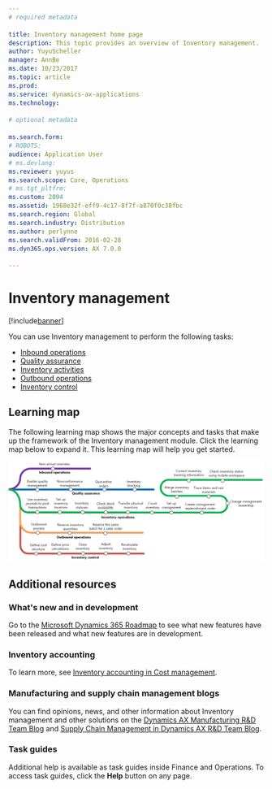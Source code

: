```yaml
---
# required metadata

title: Inventory management home page
description: This topic provides an overview of Inventory management.
author: YuyuScheller
manager: AnnBe
ms.date: 10/23/2017
ms.topic: article
ms.prod:
ms.service: dynamics-ax-applications
ms.technology:

# optional metadata

ms.search.form: 
# ROBOTS:
audience: Application User
# ms.devlang:
ms.reviewer: yuyus
ms.search.scope: Core, Operations
# ms.tgt_pltfrm:
ms.custom: 2094
ms.assetid: 1968e32f-eff9-4c17-8f7f-a870f0c38fbc
ms.search.region: Global
ms.search.industry: Distribution
ms.author: perlynne
ms.search.validFrom: 2016-02-28
ms.dyn365.ops.version: AX 7.0.0

---
```


# Inventory management 

[!include[banner](../includes/banner.md)]

You can use Inventory management to perform the following tasks:

-  [Inbound operations](arrival-overview.md)
-  [Quality assurance](quality-management-processes.md)
-  [Inventory activities](inventory-journals.md)
-  [Outbound operations](outbound-process.md)
-  [Inventory control](../cost-management/inventory-close.md) 

## Learning map

The following learning map shows the major concepts and tasks that make up the framework of the Inventory management module. Click the learning map below to expand it. This learning map will help you get started.


[![Inventory learning map](./media/inventory-learning-map.png)](./media/inventory-learning-map.png)

## Additional resources

### What's new and in development
Go to the [Microsoft Dynamics 365 Roadmap](https://roadmap.dynamics.com/) to see what new features have been released and what new features are in development.

### Inventory accounting 
To learn more, see [Inventory accounting in Cost management](../cost-management/inventory-close.md).

### Manufacturing and supply chain management blogs
You can find opinions, news, and other information about Inventory management and other solutions on the
[Dynamics AX Manufacturing R&D Team Blog](https://blogs.msdn.microsoft.com/axmfg) and [Supply Chain Management in Dynamics AX R&D Team Blog](https://blogs.msdn.microsoft.com/dynamicsaxscm).

### Task guides
Additional help is available as task guides inside Finance and Operations. To access task guides, click the **Help** button on any page.


